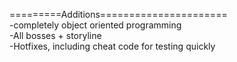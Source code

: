 =========Additions======================  
-completely object oriented programming  
-All bosses + storyline  
-Hotfixes, including cheat code for testing quickly  
